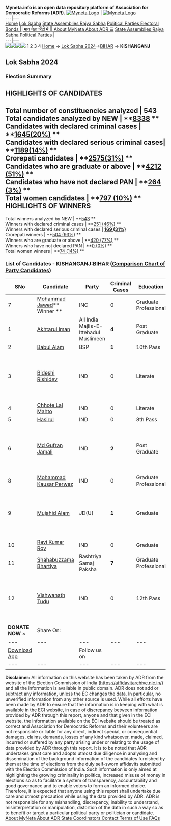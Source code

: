 **Myneta.info is an open data repository platform of Association for Democratic Reforms (ADR).**
[![Myneta Logo](https://www.myneta.info/lib/img/myneta-logo.png)](https://www.myneta.info/) | [![Myneta Logo](https://www.myneta.info/lib/img/adr-logo.png)](https://adrindia.org)  
---|---  
[Home](https://www.myneta.info/) [Lok Sabha](https://www.myneta.info/#ls "Lok Sabha") [ State Assemblies ](https://www.myneta.info/#sa "State Assemblies") [Rajya Sabha](https://www.myneta.info/#rs "Rajya Sabha") [Political Parties ](https://www.myneta.info/party "Political Parties") [ Electoral Bonds ](https://www.myneta.info/electoral_bonds "Electoral Bonds") [ || माय नेता हिंदी में || ](https://translate.google.co.in/translate?prev=hp&hl=en&js=y&u=www.myneta.info&sl=en&tl=hi&history_state0=) [ About MyNeta ](https://adrindia.org/content/about-myneta) [ About ADR ](https://adrindia.org/about-adr/who-we-are) [☰](javascript:void\(0\))
[ State Assemblies ](https://www.myneta.info/#sa "State Assemblies") [ Rajya Sabha ](https://www.myneta.info/#rs "Rajya Sabha") [ Political Parties ](https://www.myneta.info/party "Political Parties")
|   
---|---  
![](https://www.myneta.info/lib/img/banner/banner-1.png)![](https://www.myneta.info/lib/img/banner/banner-2.png)![](https://www.myneta.info/lib/img/banner/banner-3.png)![](https://www.myneta.info/lib/img/banner/banner-4.png)
1  2  3  4 
[Home](https://www.myneta.info/) → [Lok Sabha 2024](https://www.myneta.info/LokSabha2024/)→[BIHAR](https://www.myneta.info/LokSabha2024/index.php?action=show_constituencies&state_id=5) → **KISHANGANJ**
### 
## Lok Sabha 2024
###  Election Summary 
HIGHLIGHTS OF CANDIDATES  
---  
Total number of constituencies analyzed |  543   
Total candidates analyzed by NEW | **[8338](https://www.myneta.info/LokSabha2024/index.php?action=summary&subAction=candidates_analyzed&sort=candidate#summary) **  
Candidates with declared criminal cases | **[1645(20%)](https://www.myneta.info/LokSabha2024/index.php?action=summary&subAction=crime&sort=candidate#summary) **  
Candidates with declared serious criminal cases| **[1189(14%)](https://www.myneta.info/LokSabha2024/index.php?action=summary&subAction=serious_crime&sort=candidate#summary) **  
Crorepati candidates | **[2575(31%)](https://www.myneta.info/LokSabha2024/index.php?action=summary&subAction=crorepati&sort=candidate#summary) **  
Candidates who are graduate or above | **[4212 (51%)](https://www.myneta.info/LokSabha2024/index.php?action=summary&subAction=education&sort=candidate#summary) **  
Candidates who have not declared PAN | **[264 (3%)](https://www.myneta.info/LokSabha2024/index.php?action=summary&subAction=without_pan&sort=candidate#summary) **  
Total women candidates | **[797 (10%)](https://www.myneta.info/LokSabha2024/index.php?action=summary&subAction=women_candidate&sort=candidate#summary) **  
HIGHLIGHTS OF WINNERS  
---  
Total winners analyzed by NEW | **[543](https://www.myneta.info/LokSabha2024/index.php?action=summary&subAction=winner_analyzed&sort=candidate#summary) **  
Winners with declared criminal cases | **[251 (46%)](https://www.myneta.info/LokSabha2024/index.php?action=summary&subAction=winner_crime&sort=candidate#summary) **  
Winners with declared serious criminal cases | **[169 (31%)](https://www.myneta.info/LokSabha2024/index.php?action=summary&subAction=winner_serious_crime&sort=candidate#summary)**  
Crorepati winners | **[504 (93%)](https://www.myneta.info/LokSabha2024/index.php?action=summary&subAction=winner_crorepati&sort=candidate#summary) **  
Winners who are graduate or above | **[420 (77%)](https://www.myneta.info/LokSabha2024/index.php?action=summary&subAction=winner_education&sort=candidate#summary) **  
Winners who have not declared PAN | **[0 (0%)](https://www.myneta.info/LokSabha2024/index.php?action=summary&subAction=winner_without_pan&sort=candidate#summary) **  
Total women winners | **[74 (14%)](https://www.myneta.info/LokSabha2024/index.php?action=summary&subAction=winner_women&sort=candidate#summary) **  
### List of Candidates - KISHANGANJ:BIHAR ([Comparison Chart of Party Candidates](https://www.myneta.info/LokSabha2024/comparisonchart.php?constituency_id=49))
SNo | Candidate| Party| Criminal Cases| Education| Age| Total Assets| Liabilities  
---|---|---|---|---|---|---|---  
7  | [Mohammad Jawed](https://www.myneta.info/LokSabha2024/candidate.php?candidate_id=2240)** Winner ** | INC | 0 | Graduate Professional| 60 | Rs 15,96,75,943 ~ 15 Crore+ | Rs 1,65,62,000 ~ 1 Crore+  
1  | [Akhtarul Iman](https://www.myneta.info/LokSabha2024/candidate.php?candidate_id=2161) | All India Majlis-E-Ittehadul Muslimeen | **4** | Post Graduate| 60 | Rs 1,28,60,474 ~ 1 Crore+ | Rs 10,00,000 ~ 10 Lacs+  
2  | [Babul Alam](https://www.myneta.info/LokSabha2024/candidate.php?candidate_id=2705) | BSP | **1** | 10th Pass| 44 | Rs 6,42,400 ~ 6 Lacs+ | Rs 50,000 ~ 50 Thou+  
3  | [Bideshi Rishidev](https://www.myneta.info/LokSabha2024/candidate.php?candidate_id=2706) | IND | 0 | Literate| 52 | ![](https://myneta.info/image_v2.php?myneta_folder=LokSabha2024&candidate_id=2706&col=ta) | ![](https://myneta.info/image_v2.php?myneta_folder=LokSabha2024&candidate_id=2706&col=lia)  
4  | [Chhote Lal Mahto](https://www.myneta.info/LokSabha2024/candidate.php?candidate_id=2242) | IND | 0 | Literate| 47 | Rs 12,00,694 ~ 12 Lacs+ | Rs 0 ~   
5  | [Hasirul](https://www.myneta.info/LokSabha2024/candidate.php?candidate_id=1828) | IND | 0 | 8th Pass| 50 | Rs 29,42,582 ~ 29 Lacs+ | Rs 0 ~   
6  | [Md Gufran Jamali](https://www.myneta.info/LokSabha2024/candidate.php?candidate_id=2703) | IND | **2** | Post Graduate| 27 | ![](https://myneta.info/image_v2.php?myneta_folder=LokSabha2024&candidate_id=2703&col=ta) | ![](https://myneta.info/image_v2.php?myneta_folder=LokSabha2024&candidate_id=2703&col=lia)  
8  | [Mohammad Kausar Perwez](https://www.myneta.info/LokSabha2024/candidate.php?candidate_id=2704) | IND | 0 | Graduate Professional| 58 | Rs 38,75,005 ~ 38 Lacs+ | Rs 0 ~   
9  | [Mujahid Alam](https://www.myneta.info/LokSabha2024/candidate.php?candidate_id=1709) | JD(U) | **1** | Graduate| 54 | ![](https://myneta.info/image_v2.php?myneta_folder=LokSabha2024&candidate_id=1709&col=ta) | ![](https://myneta.info/image_v2.php?myneta_folder=LokSabha2024&candidate_id=1709&col=lia)  
10  | [Ravi Kumar Roy](https://www.myneta.info/LokSabha2024/candidate.php?candidate_id=2614) | IND | 0 | Graduate| 40 | Rs 3,76,000 ~ 3 Lacs+ | Rs 4,99,010 ~ 4 Lacs+  
11  | [Shahabuzzama Bhartiya](https://www.myneta.info/LokSabha2024/candidate.php?candidate_id=2616) | Rashtriya Samaj Paksha | **7** | Graduate Professional| 48 | Rs 3,32,24,000 ~ 3 Crore+ | Rs 0 ~   
12  | [Vishwanath Tudu](https://www.myneta.info/LokSabha2024/candidate.php?candidate_id=2241) | IND | 0 | 12th Pass| 31 | ![](https://myneta.info/image_v2.php?myneta_folder=LokSabha2024&candidate_id=2241&col=ta) | ![](https://myneta.info/image_v2.php?myneta_folder=LokSabha2024&candidate_id=2241&col=lia)  
|  **DONATE NOW** × |  Share On:  | [](https://api.whatsapp.com/send?text=https%3A%2F%2Fmyneta.info%2Fpunjab2022%2Findex.php%3Faction%3Dshow_constituencies%26state_id%3D19) | [](https://www.facebook.com/sharer/sharer.php?u=https%3A%2F%2Fmyneta.info%2Fpunjab2022%2Findex.php%3Faction%3Dshow_constituencies%26state_id%3D19) | [](https://twitter.com/share?url=https%3A%2F%2Fmyneta.info%2Fpunjab2022%2Findex.php%3Faction%3Dshow_constituencies%26state_id%3D19)  
---|---|---|---|---  
| [ Download App ](https://play.google.com/store/apps/details?id=com.webrosoft.myneta1&pcampaignid=pcampaignidMKT-Other-global-all-co-prtnr-py-PartBadge-Mar2515-1) | [](https://play.google.com/store/apps/details?id=com.webrosoft.myneta1&pcampaignid=pcampaignidMKT-Other-global-all-co-prtnr-py-PartBadge-Mar2515-1) |  Follow us on  | [](https://www.facebook.com/adrindia.org/) | [](https://twitter.com/adrspeaks) | [](https://groups.google.com/g/national-election-watch?hl=en&pli=1) | [](https://www.instagram.com/adrspeaks/) | [](https://www.youtube.com/user/adrspeaks) | [](https://sharechat.com/profile/adrspeaks)  
---|---|---|---|---|---|---|---|---  
**Disclaimer:** All information on this website has been taken by ADR from the website of the Election Commission of India (https://affidavitarchive.nic.in/) and all the information is available in public domain. ADR does not add or subtract any information, unless the EC changes the data. In particular, no unverified information from any other source is used. While all efforts have been made by ADR to ensure that the information is in keeping with what is available in the ECI website, in case of discrepancy between information provided by ADR through this report, anyone and that given in the ECI website, the information available on the ECI website should be treated as correct and Association for Democratic Reforms and their volunteers are not responsible or liable for any direct, indirect special, or consequential damages, claims, demands, losses of any kind whatsoever, made, claimed, incurred or suffered by any party arising under or relating to the usage of data provided by ADR through this report. It is to be noted that ADR undertakes great care and adopts utmost due diligence in analysing and dissemination of the background information of the candidates furnished by them at the time of elections from the duly self-sworn affidavits submitted with the Election Commission of India. Such information is only aimed at highlighting the growing criminality in politics, increased misuse of money in elections so as to facilitate a system of transparency, accountability and good governance and to enable voters to form an informed choice. Therefore, it is expected that anyone using this report shall undertake due care and utmost precaution while using the data provided by ADR. ADR is not responsible for any mishandling, discrepancy, inability to understand, misinterpretation or manipulation, distortion of the data in such a way so as to benefit or target a particular political party or politician or candidate. 
[ About MyNeta ](https://adrindia.org/content/about-myneta) [ About ADR ](https://adrindia.org/about-adr/who-we-are) [ State Coordinators ](https://adrindia.org/about-adr/state-coordinators) [ Contact ](https://adrindia.org/contact-us) [ Terms of Use ](https://adrindia.org/content/adr-terms-use) [ FAQs ](https://adrindia.org/content/faqs)
